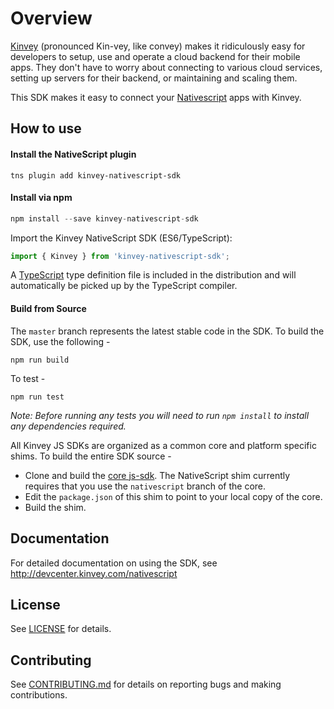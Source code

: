 # Overview

[Kinvey](http://www.kinvey.com) (pronounced Kin-vey, like convey) makes it ridiculously easy for developers to setup, use and operate a cloud backend for their mobile apps. They don't have to worry about connecting to various cloud services, setting up servers for their backend, or maintaining and scaling them.

This SDK makes it easy to connect your [Nativescript](https://www.nativescript.org/) apps with Kinvey.

## How to use

#### Install the NativeScript plugin

```
tns plugin add kinvey-nativescript-sdk
```

#### Install via npm

```javascript
npm install --save kinvey-nativescript-sdk
```

Import the Kinvey NativeScript SDK (ES6/TypeScript):

```javascript
import { Kinvey } from 'kinvey-nativescript-sdk';
```

A [TypeScript](https://www.typescriptlang.org/) type definition file is included in the distribution and will automatically be picked up by the TypeScript compiler.


#### Build from Source

The `master` branch represents the latest stable code in the SDK. To build the SDK, use the following - 

```
npm run build
```

To test - 

```
npm run test
```

_Note: Before running any tests you will need to run `npm install` to install any dependencies required._


All Kinvey JS SDKs are organized as a common core and platform specific shims. To build the entire SDK source - 
- Clone and build the [core js-sdk](https://github.com/Kinvey/js-sdk). The NativeScript shim currently requires that you use the `nativescript` branch of the core.
- Edit the `package.json` of this shim to point to your local copy of the core.
- Build the shim.


## Documentation

For detailed documentation on using the SDK, see http://devcenter.kinvey.com/nativescript


## License
See [LICENSE](LICENSE) for details.

## Contributing
See [CONTRIBUTING.md](CONTRIBUTING.md) for details on reporting bugs and making contributions.
